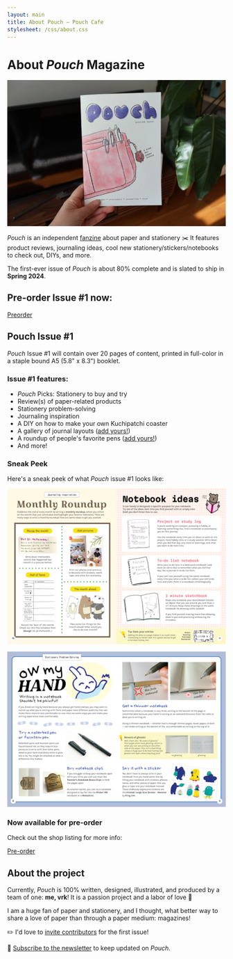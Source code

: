 ```yaml
---
layout: main
title: About Pouch — Pouch Cafe
stylesheet: /css/about.css
---
```


<div class="page">

# About _Pouch_ Magazine

<img src="/images/pouch-photo.jpeg">

_Pouch_ is an independent [fanzine](https://en.wikipedia.org/wiki/Fanzine) about paper and stationery ✂️ It features product reviews, journaling ideas, cool new stationery/stickers/notebooks to check out,  DIYs, and more.

The first-ever issue of _Pouch_ is about 80% complete and is slated to ship in **Spring 2024**.

## Pre-order Issue #1 now:

<p class="center">
<a href="https://pouchcafe.gumroad.com/l/pouch-01" class="button">Preorder</a>
</p>

## Pouch Issue #1

_Pouch_ Issue #1 will contain over 20 pages of content, printed in full-color in a staple bound A5 (5.8" x 8.3") booklet.



### Issue #1 features:

- _Pouch_ Picks: Stationery to buy and try
- Review(s) of paper-related products
- Stationery problem-solving
- Journaling inspiration
- A DIY on how to make your own Kuchipatchi coaster
- A gallery of journal layouts ([add yours!](/contribute))
- A roundup of people's favorite pens ([add yours!](contribute))
- And more!

### Sneak Peek

Here's a sneak peek of what _Pouch_ issue #1 looks like:

<p>
<img src="/images/pouch-preview-spreads2.png">
</p>

<p>
<img src="/images/pouch-preview-spreads.png">
</p>

### Now available for pre-order

Check out the shop listing for more info: 

<p class="center">
<a href="https://pouchcafe.gumroad.com/l/pouch-01" class="button">Pre-order</a>
</p>

## About the project

Currently, _Pouch_ is 100% written, designed, illustrated, and produced by a team of one: **me, vrk**! It is a passion project and a labor of love 💖

I am a huge fan of paper and stationery, and I thought, what better way to share a love of paper than through a paper medium: magazines!

✏️ I'd love to [invite contributors](/contribute) for the first issue!

💌 [Subscribe to the newsletter](https://pouchcafe.gumroad.com/subscribe) to keep updated on _Pouch_. 

</div>
